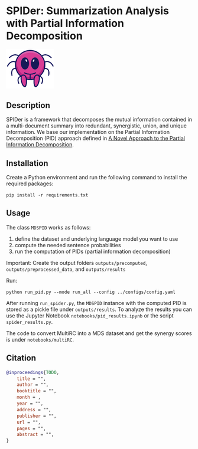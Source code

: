 
# SPIDer: Summarization Analysis with Partial Information Decomposition
<img src="spider_logo.png" alt="SPIDer Logo" width="130" height="auto">

## Description

SPIDer is a framework that decomposes the mutual information contained in a multi-document summary into redundant, synergistic, union, and unique information. We base our implementation on the Partial Information Decomposition (PID) approach defined in [A Novel Approach to the Partial Information Decomposition](https://www.mdpi.com/1099-4300/24/3/403).

## Installation

Create a Python environment and run the following command to install the required packages:

```
pip install -r requirements.txt
```

## Usage

The class `MDSPID` works as follows:
1. define the dataset and underlying language model you want to use
2. compute the needed sentence probabilities
3. run the computation of PIDs (partial information decomposition)

Important: Create the output folders ```outputs/precomputed```, ```outputs/preprocessed_data```, and ```outputs/results```

Run: 
```
python run_pid.py --mode run_all --config ../configs/config.yaml
```

After running ```run_spider.py```, the `MDSPID` instance with the computed PID is stored as a pickle file under `outputs/results`. To analyze the results you can use the Jupyter Notebook `notebooks/pid_results.ipynb` or the script ```spider_results.py```.

The code to convert MultiRC into a MDS dataset and get the synergy scores is under `notebooks/multiRC`.

## Citation

```bibtex
@inproceedings{TODO,
    title = "",
    author = "",
    booktitle = "",
    month = ,
    year = "",
    address = "",
    publisher = "",
    url = "",
    pages = "",
    abstract = "",
}
```
